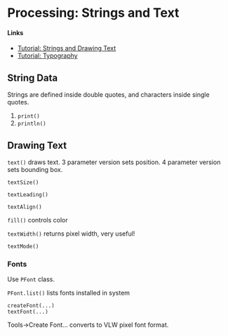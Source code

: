 Processing: Strings and Text
============================



#### Links

- [Tutorial: Strings and Drawing Text](https://processing.org/tutorials/text/)
- [Tutorial: Typography](https://processing.org/tutorials/typography/)



String Data
-----------


Strings are defined inside double quotes, and characters inside single quotes.

1. `print()`
2. `println()`


Drawing Text
------------

`text()` draws text. 3 parameter version sets position. 4 parameter version sets bounding box.

`textSize()`

`textLeading()`

`textAlign()`

`fill()` controls color

`textWidth()` returns pixel width, very useful!

`textMode()`


### Fonts

Use `PFont` class.

`PFont.list()` lists fonts installed in system

```
createFont(...)
textFont(...)
```

Tools->Create Font... converts to VLW pixel font format.


